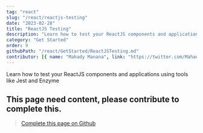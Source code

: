 ```yaml
---
tag: "react"
slug: "/react/reactjs-testing"
date: "2023-02-28"
title: "ReactJS Testing"
description: "Learn how to test your ReactJS components and applications using tools like Jest and Enzyme"
category: "Get Started"
order: 9
githubPath: "/react/GetStarted/ReactJSTesting.md"
contributor: [{ name: "Mahady Manana", link: "https://twitter.com/MahadyManana" }]
---
```



Learn how to test your ReactJS components and applications using tools like Jest and Enzyme

## This page need content, please contribute to complete this.


> <a href="https://github.com/mahady-manana/betatuto-docs/tree/main/docs/react/GetStarted/ReactJSTesting.md" target="_blank">Complete this page on Github</a>



